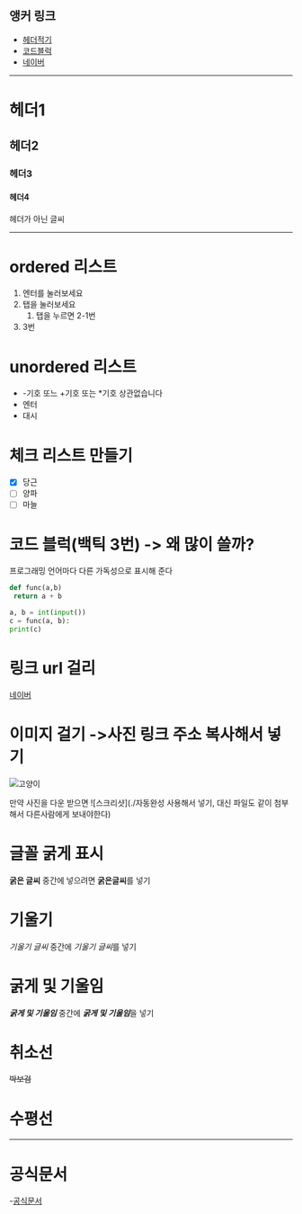 ## 앵커 링크

- [헤더적기](#헤더적기)
- [코드블럭](#코드블럭)
- [네이버](https://www.naver.com)

---
# 헤더1
## 헤더2
### 헤더3
#### 헤더4
헤더가 아닌 글씨

---

# ordered 리스트
1. 엔터를 눌러보세요
2. 탭을 눌러보세요
   1. 탭을 누르면 2-1번
3. 3번

# unordered 리스트
* -기호 또느 +기호 또는 *기호 상관없습니다
* 엔터
* 대시

# 체크 리스트 만들기
- [x] 당근
- [ ] 양파
- [ ] 마늘

# 코드 블럭(백틱 3번) -> 왜 많이 쓸까?
프로그래밍 언어마다 다른 가독성으로 표시해 준다

```python
def func(a,b)
 return a + b

a, b = int(input())
c = func(a, b):
print(c)
```
# 링크 url 걸리
[네이버](https://www.naver.com)

# 이미지 걸기 ->사진 링크 주소 복사해서 넣기
![고양이](https://search.pstatic.net/common/?src=http%3A%2F%2Fblogfiles.naver.net%2FMjAyNTAzMjRfMzYg%2FMDAxNzQyNzgyMjkxODYy.nmS2GAOA1wJQU6otynSfN4dxLKEb_qGzRVKNSsYbSwUg.njdPDRkv1BIF_JoBXBKFdLzhDfUqyrHfSodTzlttvlAg.PNG%2F110949.png&type=sc960_832)

만약 사진을 다운 받으면 ![스크리샷](./자동완성 사용해서 넣기, 대신 파일도 같이 첨부해서 다른사람에게 보내야한다)

# 글꼴 굵게 표시
__굵은 글씨__
중간에 넣으려면 **굵은글씨**를 넣기

# 기울기
_기울기 글씨_
중간에 *기울기 글씨*를 넣기

# 굵게 및 기울임
___굵게 및 기울임___
중간에 ***굵게 및 기울임***을 넣기

# 취소선
~~박보검~~

# 수평선
---

# 공식문서
-[공식문서](https://www.markdownguide.org/basic-syntax/)


